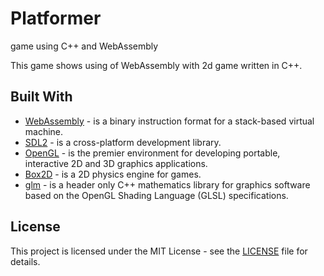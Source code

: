 # Platformer
 game using C++ and WebAssembly


This game shows using of WebAssembly with 2d game written in C++.

## Built With

- [WebAssembly](https://webassembly.org) - is a binary instruction format for a stack-based virtual machine.
- [SDL2](https://www.libsdl.org) - is a cross-platform development library.
- [OpenGL](https://www.opengl.org) - is the premier environment for developing portable, interactive 2D and 3D graphics applications.
- [Box2D](https://github.com/erincatto/Box2D) - is a 2D physics engine for games.
- [glm](https://glm.g-truc.net/0.9.9/index.html) -  is a header only C++ mathematics library for graphics software based on the OpenGL Shading Language (GLSL) specifications.

## License

This project is licensed under the MIT License - see the [LICENSE](docs/LICENSE) file for details.